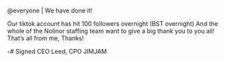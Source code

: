@everyone | We have done it! 

Our tiktok account has hit 100 followers overnight (BST overnight) And the whole of the Nolinor staffing team want to give a big thank you to you all! That’s all from me, Thanks! 

-# Signed CEO Leed, CPO JIMJAM
